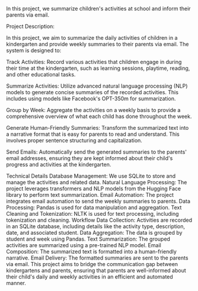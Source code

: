 In this project, we summarize children's activities at school and inform their parents via email.

Project Description:

In this project, we aim to summarize the daily activities of children in a kindergarten and provide weekly summaries to their parents via email. The system is designed to:

Track Activities: Record various activities that children engage in during their time at the kindergarten, such as learning sessions, playtime, reading, and other educational tasks.

Summarize Activities: Utilize advanced natural language processing (NLP) models to generate concise summaries of the recorded activities. This includes using models like Facebook's OPT-350m for summarization.

Group by Week: Aggregate the activities on a weekly basis to provide a comprehensive overview of what each child has done throughout the week.

Generate Human-Friendly Summaries: Transform the summarized text into a narrative format that is easy for parents to read and understand. This involves proper sentence structuring and capitalization.

Send Emails: Automatically send the generated summaries to the parents' email addresses, ensuring they are kept informed about their child's progress and activities at the kindergarten.

Technical Details
Database Management: We use SQLite to store and manage the activities and related data.
Natural Language Processing: The project leverages transformers and NLP models from the Hugging Face library to perform text summarization.
Email Automation: The project integrates email automation to send the weekly summaries to parents.
Data Processing: Pandas is used for data manipulation and aggregation.
Text Cleaning and Tokenization: NLTK is used for text processing, including tokenization and cleaning.
Workflow
Data Collection: Activities are recorded in an SQLite database, including details like the activity type, description, date, and associated student.
Data Aggregation: The data is grouped by student and week using Pandas.
Text Summarization: The grouped activities are summarized using a pre-trained NLP model.
Email Composition: The summarized text is formatted into a human-friendly narrative.
Email Delivery: The formatted summaries are sent to the parents via email.
This project aims to bridge the communication gap between kindergartens and parents, ensuring that parents are well-informed about their child's daily and weekly activities in an efficient and automated manner.

